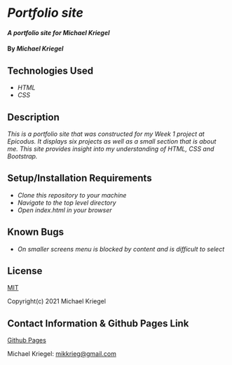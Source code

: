 # _Portfolio site_

#### _A portfolio site for Michael Kriegel_

#### By _**Michael Kriegel**_

## Technologies Used

* _HTML_
* _CSS_

## Description

_This is a portfolio site that was constructed for my Week 1 project at Epicodus. It displays six projects as well as a small section that is about me. This site provides insight into my understanding of HTML, CSS and Bootstrap._

## Setup/Installation Requirements

* _Clone this repository to your machine_
* _Navigate to the top level directory_
* _Open index.html in your browser_

## Known Bugs

* _On smaller screens menu is blocked by content and is difficult to select_

## License

[MIT](https://opensource.org/licenses/MIT)

Copyright(c) 2021 Michael Kriegel

## Contact Information & Github Pages Link

[Github Pages](https://mikkrieg.github.io/portfolio/)

Michael Kriegel: mikkrieg@gmail.com
